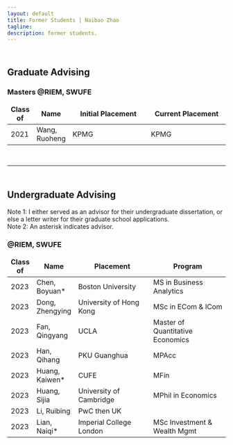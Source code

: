 ```yaml
---
layout: default
title: Former Students | Naibao Zhao
tagline: 
description: former students.
---
```

<!--
<div class="navbar">
    <div class="navbar-inner">
        <ul class="nav">
            <li><a href="#current">current courses</a></li>
            <li><a href="#shortcourses">short courses</a></li>
            <li><a href="#misc">misc lectures</a></li>
            <li><a href="#old">former courses</a></li>
        </ul>
    </div>
</div> -->
## <br/>Graduate Advising

### Masters @RIEM, SWUFE

<style>
td, th {
   border: none!important;
}
</style>

<style>
table th:first-of-type {
    width: 10%;
}
table th:nth-of-type(2) {
    width: 10%;
}
table th:nth-of-type(3) {
    width: 40%;
}
table th:nth-of-type(4) {
    width: 40%;
}
</style>

| Class of | Name           | Initial Placement                           | Current Placement        |
| -------- | --------------- | --------------------------------------------| ------------------------ |
| 2021     | Wang, Ruoheng  | KPMG                                       | KPMG                     |

<br/>

---
## <br/>Undergraduate Advising

Note 1: I either served as an advisor for their undergraduate dissertation, or else a letter writer for their graduate school applications.<br/>
Note 2: An asterisk indicates advisor.

### @RIEM, SWUFE

| Class of | Name           | Placement                           | Program        |
| -------- | -------------- | --------------------------------------------| ------------------------ |
| 2023     | Chen, Boyuan*  | Boston University                     | MS in Business Analytics  |
| 2023     | Dong, Zhengying| University of Hong Kong        |  MSc in ECom & ICom      |
| 2023     | Fan, Qingyang  | UCLA                                       |  Master of Quantitative Economics     |
| 2023     | Han, Qihang    | PKU Guanghua                                 | MPAcc     |
| 2023     | Huang, Kaiwen* | CUFE | MFin                          |
| 2023     | Huang, Sijia   | University of Cambridge           | MPhil in Economics   |
| 2023     | Li, Ruibing    | PwC then UK |  |
| 2023     | Lian, Naiqi*   | Imperial College London | MSc Investment & Wealth Mgmt |








